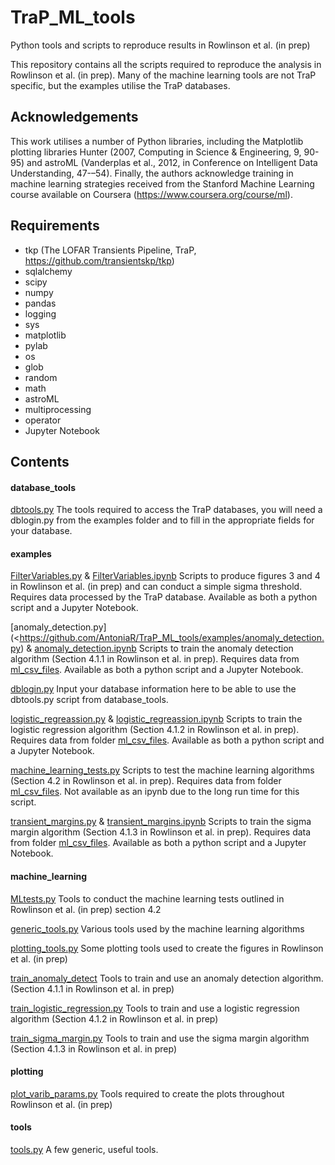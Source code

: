 # TraP_ML_tools
Python tools and scripts to reproduce results in Rowlinson et al. (in prep)

This repository contains all the scripts required to reproduce the analysis in Rowlinson et al. (in prep). Many of the machine learning tools are not TraP specific, but the examples utilise the TraP databases.

Acknowledgements
----------------

This work utilises a number of Python libraries, including the Matplotlib plotting libraries Hunter (2007, Computing in Science & Engineering, 9, 90-95) and astroML (Vanderplas et al., 2012, in Conference on Intelligent Data Understanding, 47-–54). Finally, the authors acknowledge training in machine learning strategies received from the Stanford Machine Learning course available on Coursera (https://www.coursera.org/course/ml).

Requirements
------------

- tkp (The LOFAR Transients Pipeline, TraP, https://github.com/transientskp/tkp)
- sqlalchemy
- scipy
- numpy
- pandas
- logging
- sys
- matplotlib
- pylab
- os
- glob
- random
- math
- astroML
- multiprocessing
- operator
- Jupyter Notebook

Contents
--------

#### database_tools
[dbtools.py](https://github.com/AntoniaR/TraP_ML_tools/database_tools/dbtools.py)
The tools required to access the TraP databases, you will need a dblogin.py from the examples folder and to fill in the appropriate fields for your database.

#### examples
[FilterVariables.py](https://github.com/AntoniaR/TraP_ML_tools/examples/FilterVariables.py)  & [FilterVariables.ipynb](https://github.com/AntoniaR/TraP_ML_tools/examples/FilterVariables.ipynb)
Scripts to produce figures 3 and 4 in Rowlinson et al. (in prep) and can conduct a simple sigma threshold. Requires data processed by the TraP database. Available as both a python script and a Jupyter Notebook.

[anomaly_detection.py](<https://github.com/AntoniaR/TraP_ML_tools/examples/anomaly_detection.py) & [anomaly_detection.ipynb](https://github.com/AntoniaR/TraP_ML_tools/examples/anomaly_detection.ipynb)
Scripts to train the anomaly detection algorithm  (Section 4.1.1 in Rowlinson et al. in prep). Requires data from [ml_csv_files](https://github.com/AntoniaR/TraP_ML_tools/examples/ml_csv_files). Available as both a python script and a Jupyter Notebook.

[dblogin.py](https://github.com/AntoniaR/TraP_ML_tools/examples/dblogin.py)
Input your database information here to be able to use the dbtools.py script from database_tools.

[logistic_regreassion.py](https://github.com/AntoniaR/TraP_ML_tools/examples/logistic_regression.py) & [logistic_regreassion.ipynb](https://github.com/AntoniaR/TraP_ML_tools/examples/logistic_regression.ipynb)
Scripts to train the logistic regression algorithm  (Section 4.1.2 in Rowlinson et al. in prep). Requires data from folder [ml_csv_files](https://github.com/AntoniaR/TraP_ML_tools/examples/ml_csv_files). Available as both a python script and a Jupyter Notebook.

[machine_learning_tests.py](https://github.com/AntoniaR/TraP_ML_tools/examples/machine_learning_tests.py)
Scripts to test the machine learning algorithms  (Section 4.2 in Rowlinson et al. in prep). Requires data from folder [ml_csv_files](https://github.com/AntoniaR/TraP_ML_tools/examples/ml_csv_files). Not available as an ipynb due to the long run time for this script.

[transient_margins.py](https://github.com/AntoniaR/TraP_ML_tools/examples/transient_margins.py) & [transient_margins.ipynb](https://github.com/AntoniaR/TraP_ML_tools/examples/transient_margins.ipynb)
Scripts to train the sigma margin algorithm  (Section 4.1.3 in Rowlinson et al. in prep). Requires data from folder [ml_csv_files](https://github.com/AntoniaR/TraP_ML_tools/examples/ml_csv_files). Available as both a python script and a Jupyter Notebook.

#### machine_learning
[MLtests.py](https://github.com/AntoniaR/TraP_ML_tools/machine_learning/MLtests.py)
Tools to conduct the machine learning tests outlined in Rowlinson et al. (in prep) section 4.2

[generic_tools.py](https://github.com/AntoniaR/TraP_ML_tools/machine_learning/generic_tools.py)
Various tools used by the machine learning algorithms

[plotting_tools.py](https://github.com/AntoniaR/TraP_ML_tools/machine_learning/plotting_tools.py)
Some plotting tools used to create the figures in Rowlinson et al. (in prep)

[train_anomaly_detect](https://github.com/AntoniaR/TraP_ML_tools/machine_learning/train_anomaly_detect.py)
Tools to train and use an anomaly detection algorithm. (Section 4.1.1 in Rowlinson et al. in prep)

[train_logistic_regression.py](https://github.com/AntoniaR/TraP_ML_tools/machine_learning/train_logistic_regression.py)
Tools to train and use a logistic regression algorithm (Section 4.1.2 in Rowlinson et al. in prep)

[train_sigma_margin.py](https://github.com/AntoniaR/TraP_ML_tools/machine_learning/train_sigma_margin.py)
Tools to train and use the sigma margin algorithm (Section 4.1.3 in Rowlinson et al. in prep)

#### plotting
[plot_varib_params.py](https://github.com/AntoniaR/TraP_ML_tools/plotting/plot_varib_params.py)
Tools required to create the plots throughout Rowlinson et al. (in prep)

#### tools
[tools.py](https://github.com/AntoniaR/TraP_ML_tools/machine_learning/tools.py)
A few generic, useful tools.
